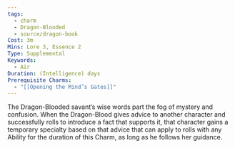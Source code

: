 ```yaml
---
tags:
  - charm
  - Dragon-Blooded
  - source/dragon-book
Cost: 3m
Mins: Lore 3, Essence 2
Type: Supplemental
Keywords:
  - Air
Duration: (Intelligence) days
Prerequisite Charms:
  - "[[Opening the Mind’s Gates]]"
---
```

The Dragon-Blooded savant’s wise words part the fog of mystery and confusion. When the Dragon-Blood gives advice to another character and successfully rolls to introduce a fact that supports it, that character gains a temporary specialty based on that advice that can apply to rolls with any Ability for the duration of this Charm, as long as he follows her guidance.